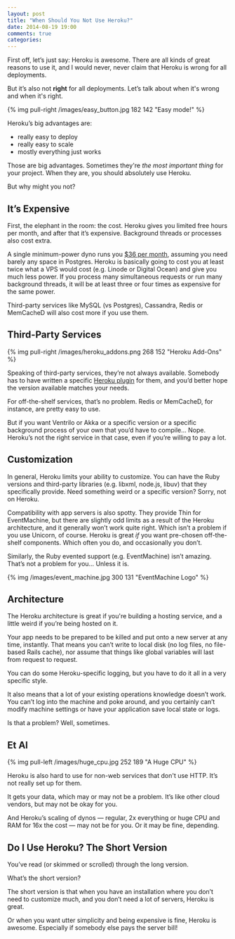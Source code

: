 ```yaml
---
layout: post
title: "When Should You Not Use Heroku?"
date: 2014-08-19 19:00
comments: true
categories: 
---
```

First off, let’s just say: Heroku is awesome. There are all kinds
of great reasons to use it, and I would never, never claim that
Heroku is wrong for all deployments.

But it’s also not <b>right</b> for all deployments. Let’s talk about
when it's wrong and when it's right.

{% img pull-right /images/easy_button.jpg 182 142 "Easy mode!" %}

Heroku’s big advantages are:

* really easy to deploy
* really easy to scale
* mostly everything just works

Those are big advantages. Sometimes they're <i>the most important
thing</i> for your project.
When they are, you should absolutely use Heroku.

But why might you not?

## It’s Expensive

First, the elephant in the room: the cost. Heroku gives you limited
free hours per month, and after that it’s expensive. Background
threads or processes also cost extra.

A single minimum-power dyno runs you
<a href="https://www.heroku.com/pricing">$36 per month</a>, assuming you
need barely any space in Postgres. Heroku is basically going to
cost you at least twice what a VPS would cost (e.g. Linode or Digital Ocean)
and give you much less power. If you process many
simultaneous requests or run many background threads, it will be
at least three or four times as expensive for the same power.

<!-- more -->

Third-party services like MySQL (vs Postgres), Cassandra, Redis or
MemCacheD will also cost more if you use them.

## Third-Party Services

{% img pull-right /images/heroku_addons.png 268 152 "Heroku Add-Ons" %}

Speaking of third-party services, they’re not always available.
Somebody has to have written a specific
<a href="https://addons.heroku.com/">Heroku plugin</a> for them,
and you’d better hope the version available matches your needs.

For off-the-shelf services, that’s no problem. Redis or MemCacheD,
for instance, are pretty easy to use.

But if you want Ventrilo or Akka or a specific version or a
specific background process of your own that you’d have to compile…
Nope. Heroku’s not the right service in that case, even if you’re
willing to pay a lot.

## Customization

In general, Heroku limits your ability to customize. You can have
the Ruby versions and third-party libraries (e.g. libxml, node.js,
libuv) that they specifically provide. Need something weird or
a specific version? Sorry, not on Heroku.

Compatibility with app servers is also spotty. They provide Thin
for EventMachine, but there are slightly odd limits as a result
of the Heroku architecture, and it generally won’t work quite
right. Which isn’t a problem if you use Unicorn, of course.
Heroku is great *if* you want pre-chosen off-the-shelf components.
Which often you do, and occasionally you don’t.

Similarly, the Ruby evented support (e.g. EventMachine) isn’t
amazing. That’s not a problem for you… Unless it is.

{% img /images/event_machine.jpg 300 131 "EventMachine Logo" %}

## Architecture

The Heroku architecture is great if you're building a hosting service, and a
little weird if you’re being hosted on it.

Your app needs to be prepared to be killed and put onto a new server at any
time, instantly. That means you can’t write to local disk (no log files, no
file-based Rails cache), nor assume that things like global variables will
last from request to request.

You can do some Heroku-specific logging, but you have to do it
all in a very specific style.

It also means that a lot of your existing operations knowledge
doesn’t work. You can’t log into the machine and poke around,
and you certainly can’t modify machine settings or have your
application save local state or logs.

Is that a problem? Well, sometimes.

## Et Al

{% img pull-left /images/huge_cpu.jpg 252 189 "A Huge CPU" %}

Heroku is also hard to use for non-web services that don't use HTTP. It’s not
really set up for them.

It gets your data, which may or may not be a problem. It’s
like other cloud vendors, but may not be okay for you.

And Heroku’s scaling of dynos — regular, 2x everything
or huge CPU and RAM for 16x the cost — may not be for
you. Or it may be fine, depending.

## Do I Use Heroku? The Short Version

You’ve read (or skimmed or scrolled) through the long
version.

What’s the short version?

The short version is that when you have an installation
where you don’t need to customize much, and you don’t
need a lot of servers, Heroku is great.

Or when you want utter simplicity and being expensive is fine,
Heroku is awesome. Especially if somebody
else pays the server bill!
